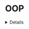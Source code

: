 # OOP

<details>
  
## <summary> [Tính đa hình (Polymorphism)]() </summary>

- Là một đối tượng có nhiều vai trò, hình dạng tùy thuộc các ngữ cảnh khác nhau.
- Biểu hiện : overriding (ghi đè) và overloading (nạp chồng).

_Nạp chồng_ : thể hiện tính đa hình tại thời điểm biên dịch chương trình ( compile time polymorphism )
_Ghi đè_ : thể hiện tính đa hình tại thời điểm chạy chương trình ( runtime polymorphism )
> Tính đa hình cho phép các đối tượng khác nhau sử dụng chung một giao diện ( interface ).

</details>
